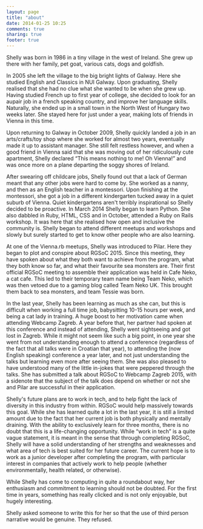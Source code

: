```yaml
---
layout: page
title: "about"
date: 2014-01-25 10:25
comments: true
sharing: true
footer: true
---
```

Shelly was born in 1986 in a tiny village in the west of Ireland. She grew up there with her family, pet goat, various cats, dogs and goldfish. 

In 2005 she left the village to the big bright lights of Galway. Here she studied English and Classics in NUI Galway. Upon graduating, Shelly realised that she had no clue what she wanted to be when she grew up. Having studied French up to first year of college, she decided to look for an aupair job in a french speaking country, and improve her language skills. Naturally, she ended up in a small town in the North West of Hungary two weeks later. She stayed here for just under a year, making lots of friends in Vienna in this time. 

Upon returning to Galway in October 2009, Shelly quickly landed a job in an arts/crafts/toy shop where she worked for almost two years, eventually made it up to assistant manager. She still felt restless however, and when a good friend in Vienna said that she was moving out of her ridiculously cute apartment, Shelly declared “This means nothing to me! Oh Vienna!” and was once more on a plane departing the soggy shores of Ireland.

After swearing off childcare jobs, Shelly found out that a lack of German meant that any other jobs were hard to come by. She worked as a nanny, and then as an English teacher in a montessori. Upon finishing at the montessori, she got a job in a different kindergarten tucked away in a quiet suburb of Vienna. Quiet kindergartens aren't terribly inspirational so Shelly decided to be proactive. In March 2014 Shelly began to learn Python. She also dabbled in Ruby, HTML, CSS and in October, attended a Ruby on Rails workshop. It was here that she realised how open and inclusive the community is. Shelly began to attend different meetups and workshops and slowly but surely started to get to know other people who are also learning. 

At one of the Vienna.rb meetups, Shelly was introduced to Pilar. Here they began to plot and conspire about RGSoC 2015. Since this meeting, they have spoken about what they both want to achieve from the program, what they both know so far, and what their favourite sea monsters are. Their first official RGSoC meeting to assemble their application was held in Cafe Neko, a cat cafe. This led to their temporary team name being Team Neko, which was then vetoed due to a gaming blog called Team Neko UK. This brought them back to sea monsters, and team Tessie was born. 

In the last year, Shelly has been learning as much as she can, but this is difficult when working a full time job, babysitting 10-15 hours per week, and being a cat lady in training. A huge boost to her motivation came when attending Webcamp Zagreb. A year before that, her partner had spoken at this conference and instead of attending, Shelly went sightseeing and got lost in Zagreb. While it might not seem like such a big point, in one year she went from not understanding enough to attend a conference (regardless of the fact that all talks were in Croatian that year), to attending the (now English speaking) conference a year later, and not just understanding the talks but learning even more after seeing them. She was also pleased to have understood many of the little in-jokes that were peppered through the talks. She has submitted a talk about RGSoC to Webcamp Zagreb 2015, with a sidenote that the subject of the talk does depend on whether or not she and Pilar are successful in their application. 

Shelly's future plans are to work in tech, and to help fight the lack of diversity in this industry from within. RGSoC would help massively towards this goal. While she has learned quite a lot in the last year, it is still a limited amount due to the fact that her current job is both physically and mentally draining. With the ability to exclusively learn for three months, there is no doubt that this is a life-changing opportunity. While “work in tech” is a quite vague statement, it is meant in the sense that through completing RGSoC, Shelly will have a solid understanding of her strengths and weaknesses and what area of tech is best suited for her future career. The current hope is to work as a junior developer after completing the program, with particular interest in companies that actively work to help people (whether environmentally, health related, or otherwise).

While Shelly has come to computing in quite a roundabout way, her enthusiasm and commitment to learning should not be doubted. For the first time in years, something has really clicked and is not only enjoyable, but hugely interesting. 

Shelly asked someone to write this for her so that the use of third person narrative would be genuine. They refused.